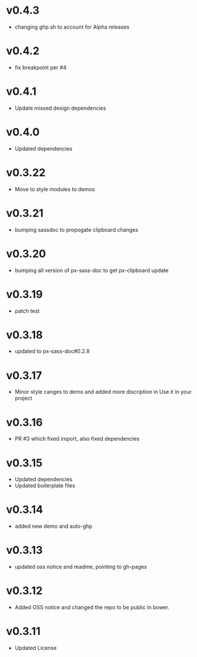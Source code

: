 v0.4.3
==================
* changing ghp.sh to account for Alpha releases

v0.4.2
==================
* fix breakpoint per #4

v0.4.1
==================
* Update missed design dependencies

v0.4.0
==================
* Updated dependencies

v0.3.22
==================
* Move to style modules to demos

v0.3.21
==================
* bumping sassdoc to propogate clipboard changes


v0.3.20
==================
* bumping all version of px-sass-doc to get px-clipboard update


v0.3.19
==================
* patch test

v0.3.18
==============================
* updated to px-sass-doc#0.2.8

v0.3.17
==============================
* Minor style canges to demo and added more discription in Use it in your project

v0.3.16
==============================
* PR #3 which fixed import, also fixed dependencies

v0.3.15
==============================
* Updated dependencies
* Updated boilerplate files

v0.3.14
==============================
* added new demo and auto-ghp

v0.3.13
==============================
* updated oss notice and readme, pointing to gh-pages

v0.3.12
==============================
* Added OSS notice and changed the repo to be public in bower.

v0.3.11
=====================
* Updated License
